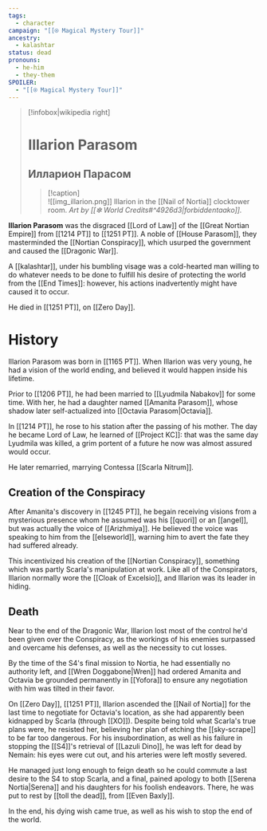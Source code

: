 ```yaml
---
tags:
  - character
campaign: "[[⍟ Magical Mystery Tour]]"
ancestry:
  - kalashtar
status: dead
pronouns:
  - he-him
  - they-them
SPOILER:
  - "[[⍟ Magical Mystery Tour]]"
---
```

>[!infobox|wikipedia right]
># Illarion Parasom
>## Илларион Парасом
>>[!caption]  
>>![[img_illarion.png]]
>>Illarion in the [[Nail of Nortia]] clocktower room. *Art by [[✼ World Credits#^4926d3|forbiddentaako]].*

**Illarion Parasom** was the disgraced [[Lord of Law]] of the [[Great Nortian Empire]] from [[1214 PT]] to [[1251 PT]]. A noble of [[House Parasom]], they masterminded the [[Nortian Conspiracy]], which usurped the government and caused the [[Dragonic War]].

A [[kalashtar]], under his bumbling visage was a cold-hearted man willing to do whatever needs to be done to fulfill his desire of protecting the world from the [[End Times]]: however, his actions inadvertently might have caused it to occur.

He died in [[1251 PT]], on [[Zero Day]].

# History
Illarion Parasom was born in [[1165 PT]]. When Illarion was very young, he had a vision of the world ending, and believed it would happen inside his lifetime. 

Prior to [[1206 PT]], he had been married to [[Lyudmila Nabakov]] for some time. With her, he had a daughter named [[Amanita Parasom]], whose shadow later self-actualized into [[Octavia Parasom|Octavia]].

In [[1214 PT]], he rose to his station after the passing of his mother. The day he became Lord of Law, he learned of [[Project KC]]: that was the same day Lyudmila was killed, a grim portent of a future he now was almost assured would occur.

He later remarried, marrying Contessa [[Scarla Nitrum]].

## Creation of the Conspiracy
After Amanita's discovery in [[1245 PT]], he begain receiving visions from a mysterious presence whom he assumed was his [[quori]] or an [[angel]], but was actually the voice of [[Arizhmiya]]. He believed the voice was speaking to him from the [[elseworld]], warning him to avert the fate they had suffered already. 

This incentivized his creation of the [[Nortian Conspiracy]], something which was partly Scarla's manipulation at work. Like all of the Conspirators, Illarion normally wore the [[Cloak of Excelsio]], and Illarion was its leader in hiding.



## Death
Near to the end of the Dragonic War, Illarion lost most of the control he'd been given over the Conspiracy, as the workings of his enemies surpassed and overcame his defenses, as well as the necessity to cut losses. 

By the time of the S4's final mission to Nortia, he had essentially no authority left, and [[Wren Doggabone|Wren]] had ordered Amanita and Octavia be grounded permanently in [[Yofora]] to ensure any negotiation with him was tilted in their favor.

On [[Zero Day]], [[1251 PT]], Illarion ascended the [[Nail of Nortia]] for the last time to negotiate for Octavia's location, as she had apparently been kidnapped by Scarla (through [[XO]]). Despite being told what Scarla's true plans were, he resisted her, believing her plan of etching the [[sky-scrape]] to be far too dangerous. For his insubordination, as well as his failure in stopping the [[S4]]'s retrieval of [[Lazuli Dino]], he was left for dead by Nemain: his eyes were cut out, and his arteries were left mostly severed. 

He managed just long enough to feign death so he could commute a last desire to the S4 to stop Scarla, and a final, pained apology to both [[Serena Nortia|Serena]] and his daughters for his foolish endeavors. There, he was put to rest by [[toll the dead]], from [[Even Baxly]].

In the end, his dying wish came true, as well as his wish to stop the end of the world.


